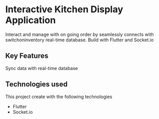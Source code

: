 # Interactive Kitchen Display Application
Interact and manage with on going order by seamlessly connects with switchoninventory real-time database.
Build with Flutter and Socket.io

## Key Features
Sync data with real-time database

## Technologies used
This project create with the following technologies

- Flutter
- Socket.io

<!---
## Screenshots
![screenshot1](https://drive.google.com/uc?export=view&id=1UiH2otDN3jIVTUi8qmWUDKmESTZx-8Ec)
![screenshot2](https://drive.google.com/uc?export=view&id=1NvGLqS8vwBQu5IHPhT-swxWZV7QKOvy_)
--->
